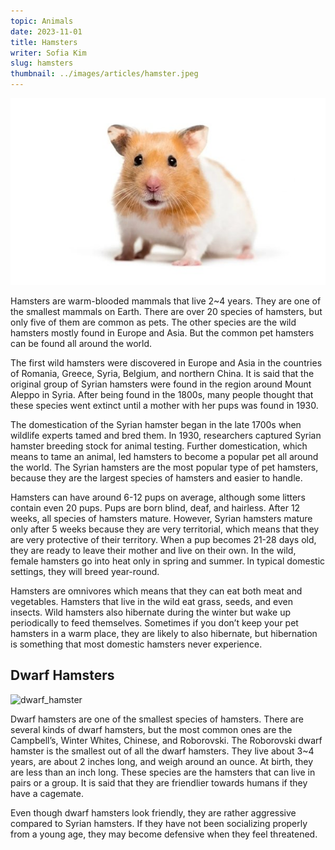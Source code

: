 ```yaml
---
topic: Animals
date: 2023-11-01
title: Hamsters
writer: Sofia Kim
slug: hamsters
thumbnail: ../images/articles/hamster.jpeg
---
```

![hamster](../images/articles/hamster.jpeg)

Hamsters are warm-blooded mammals that live 2~4 years. They are one of the smallest mammals on Earth. There are over 20 species of hamsters, but only five of them are common as pets. The other species are the wild hamsters mostly found in Europe and Asia. But the common pet hamsters can be found all around the world. 

The first wild hamsters were discovered in Europe and Asia in the countries of Romania, Greece, Syria, Belgium, and northern China. It is said that the original group of Syrian hamsters were found in the region around Mount Aleppo in Syria. After being found in the 1800s, many people thought that these species went extinct until a mother with her pups was found in 1930.

The domestication of the Syrian hamster began in the late 1700s when wildlife experts tamed and bred them. In 1930, researchers captured Syrian hamster breeding stock for animal testing. Further domestication, which means to tame an animal, led hamsters to become a popular pet all around the world. The Syrian hamsters are the most popular type of pet hamsters, because they are the largest species of hamsters and easier to handle.

Hamsters can have around 6-12 pups on average, although some litters contain even 20 pups. Pups are born blind, deaf, and hairless. After 12 weeks, all species of hamsters mature. However, Syrian hamsters mature only after 5 weeks because they are very territorial, which means that they are very protective of their territory. When a pup becomes 21-28 days old, they are ready to leave their mother and live on their own. In the wild, female hamsters go into heat only in spring and summer. In typical domestic settings, they will breed year-round.

Hamsters are omnivores which means that they can eat both meat and vegetables. Hamsters that live in the wild eat grass, seeds, and even insects. Wild hamsters also hibernate during the winter but wake up periodically to feed themselves. 
Sometimes if you don’t keep your pet hamsters in a warm place, they are likely to also hibernate, but hibernation is something that most domestic hamsters never experience.

## Dwarf Hamsters
![dwarf_hamster](https://media.istockphoto.com/id/93440556/ko/%EC%82%AC%EC%A7%84/roborovski-%ED%96%84%EC%8A%A4%ED%84%B0.jpg?s=612x612&w=0&k=20&c=XJwo3OGBDTIAmB8LtJgSQyTbf7UAk1RnU-dzBY1ywEE=)

Dwarf hamsters are one of the smallest species of hamsters. There are several kinds of dwarf hamsters, but the most common ones are the Campbell’s, Winter Whites, Chinese, and Roborovski. The Roborovski dwarf hamster is the smallest out of all the dwarf hamsters. They live about 3~4 years, are about 2 inches long, and weigh around an ounce. At birth, they are less than an inch long. These species are the hamsters that can live in pairs or a group. It is said that they are friendlier towards humans if they have a cagemate.

Even though dwarf hamsters look friendly, they are rather aggressive compared to Syrian hamsters. If they have not been socializing properly from a young age, they may become defensive when they feel threatened.



